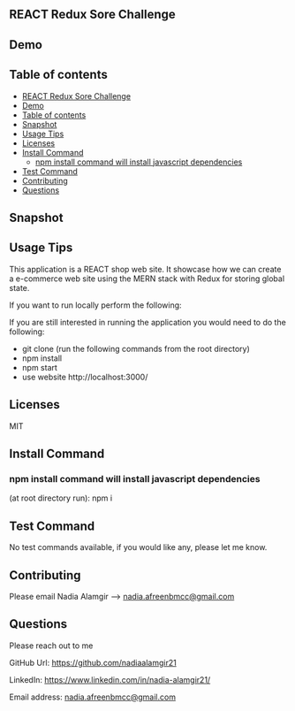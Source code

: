 ## REACT Redux Sore Challenge



## Demo



## Table of contents




- [REACT Redux Sore Challenge](#react-redux-sore-challenge)
- [Demo](#demo)
- [Table of contents](#table-of-contents)
- [Snapshot](#snapshot)
- [Usage Tips](#usage-tips)
- [Licenses](#licenses)
- [Install Command](#install-command)
  - [npm install command will install javascript dependencies](#npm-install-command-will-install-javascript-dependencies)
- [Test Command](#test-command)
- [Contributing](#contributing)
- [Questions](#questions)



<a name="snapshot"></a>
## Snapshot





<a name="usage"></a>
##  Usage Tips

This application is a REACT shop web site. It showcase how we can create a e-commerce web site using the MERN stack with Redux for storing global state.

If you want to run locally perform the following:

If you are still interested in running the application you would need to do the following:
* git clone
(run the following commands from the root directory)
* npm install
* npm start
* use website http://localhost:3000/

<a name="licenses"></a>
##  Licenses

MIT

<a name="commandInstall"></a>
##  Install Command

### npm install command will install javascript dependencies

(at root directory run): 
npm i

<a name="commandTest"></a>
## Test Command

No test commands available, if you would like any, please let me know.

<a name="contributing"></a>
## Contributing

Please email Nadia Alamgir --> nadia.afreenbmcc@gmail.com

<a name="questions"></a>
##  Questions

Please reach out to me

GitHub Url: https://github.com/nadiaalamgir21

LinkedIn: https://www.linkedin.com/in/nadia-alamgir21/

Email address: nadia.afreenbmcc@gmail.com







